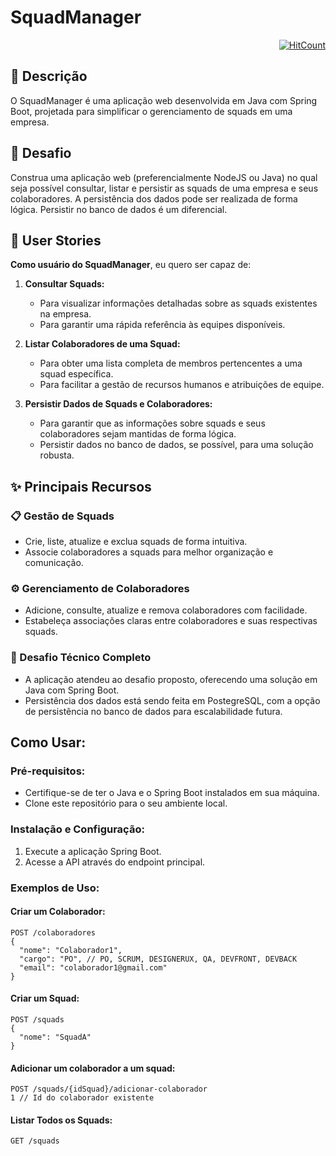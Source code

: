 # SquadManager

<div align="right">
  
[![HitCount](https://hits.dwyl.com/JVSMOTA/SquadManager.svg?style=flat-square)](http://hits.dwyl.com/JVSMOTA/SquadManager)

</div>

## 📝 Descrição

O SquadManager é uma aplicação web desenvolvida em Java com Spring Boot, projetada para simplificar o gerenciamento de squads em uma empresa.

## 🎯 Desafio

Construa uma aplicação web (preferencialmente NodeJS ou Java) no qual seja possível consultar, listar e persistir as squads de uma empresa e seus colaboradores. A persistência dos dados pode ser realizada de forma lógica. Persistir no banco de dados é um diferencial.

## 🏹 User Stories

**Como usuário do SquadManager**, eu quero ser capaz de:

1. **Consultar Squads:**
   - Para visualizar informações detalhadas sobre as squads existentes na empresa.
   - Para garantir uma rápida referência às equipes disponíveis.

2. **Listar Colaboradores de uma Squad:**
   - Para obter uma lista completa de membros pertencentes a uma squad específica.
   - Para facilitar a gestão de recursos humanos e atribuições de equipe.

3. **Persistir Dados de Squads e Colaboradores:**
   - Para garantir que as informações sobre squads e seus colaboradores sejam mantidas de forma lógica.
   - Persistir dados no banco de dados, se possível, para uma solução robusta.

## ✨ Principais Recursos

### 📋 Gestão de Squads
- Crie, liste, atualize e exclua squads de forma intuitiva.
- Associe colaboradores a squads para melhor organização e comunicação.

### ⚙️ Gerenciamento de Colaboradores
- Adicione, consulte, atualize e remova colaboradores com facilidade.
- Estabeleça associações claras entre colaboradores e suas respectivas squads.

### 🎉 Desafio Técnico Completo
- A aplicação atendeu ao desafio proposto, oferecendo uma solução em Java com Spring Boot.
- Persistência dos dados está sendo feita em PostegreSQL, com a opção de persistência no banco de dados para escalabilidade futura.

## Como Usar:

### Pré-requisitos:
- Certifique-se de ter o Java e o Spring Boot instalados em sua máquina.
- Clone este repositório para o seu ambiente local.

### Instalação e Configuração:
1. Execute a aplicação Spring Boot.
2. Acesse a API através do endpoint principal.

### Exemplos de Uso:

#### Criar um Colaborador:
```http
POST /colaboradores
{
  "nome": "Colaborador1",
  "cargo": "PO", // PO, SCRUM, DESIGNERUX, QA, DEVFRONT, DEVBACK
  "email": "colaborador1@gmail.com"
}
```

#### Criar um Squad:
```http
POST /squads
{
  "nome": "SquadA"
}
```

#### Adicionar um colaborador a um squad:
```http
POST /squads/{idSquad}/adicionar-colaborador
1 // Id do colaborador existente
```

#### Listar Todos os Squads:
```http
GET /squads
```